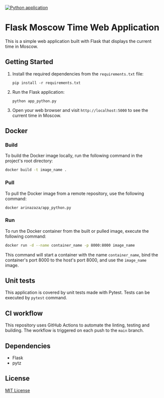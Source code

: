 [![Python application](https://github.com/arinazaza/S24-core-course-labs-Zavelevich/actions/workflows/app_python.yml/badge.svg)](https://github.com/arinazaza/S24-core-course-labs-Zavelevich/actions/workflows/app_python.yml)
# Flask Moscow Time Web Application

This is a simple web application built with Flask that displays the current time in Moscow.

## Getting Started

1. Install the required dependencies from the `requirements.txt` file:
   ```shell
   pip install -r requirements.txt
   ```

2. Run the Flask application:
   ```shell
   python app_python.py
   ```

3. Open your web browser and visit `http://localhost:5000` to see the current time in Moscow.

## Docker

### Build

To build the Docker image locally, run the following command in the project's root directory:

```bash
docker build -t image_name .
```

### Pull

To pull the Docker image from a remote repository, use the following command:

```bash
docker arinazaza/app_python.py 
```

### Run

To run the Docker container from the built or pulled image, execute the following command:

```bash
docker run -d --name container_name -p 8000:8000 image_name
```

This command will start a container with the name `container_name`, bind the container's port 8000 to the host's port 8000, and use the `image_name` image.

## Unit tests

This application is covered by unit tests made with Pytest. Tests can be executed by `pytest` command.

## CI workflow 

This repository uses GitHub Actions to automate the linting, testing and building. The workflow is triggered on each push to the `main` branch.

## Dependencies

- Flask
- pytz

## License

[MIT License](LICENSE)